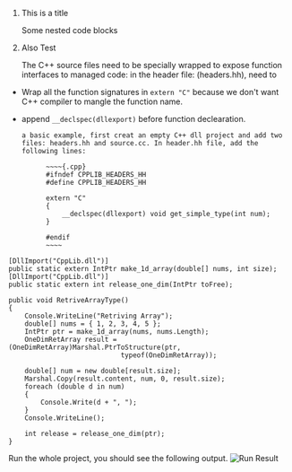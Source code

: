 
1. This is a title

      Some nested code blocks

2. Also Test

      The C++ source files need to be specially wrapped to expose function interfaces to managed code: in the header file: (headers.hh), need to
* Wrap all the function signatures in `extern "C"` because we don't want C++ compiler to mangle the function name.
* append `__declspec(dllexport)` before function declearation.

      a basic example, first creat an empty C++ dll project and add two files: headers.hh and source.cc. In header.hh file, add the following lines:

            ~~~~{.cpp}
            #ifndef CPPLIB_HEADERS_HH
            #define CPPLIB_HEADERS_HH
            
            extern "C"
            {
            	__declspec(dllexport) void get_simple_type(int num);
            }
            
            #endif
            ~~~~


~~~~{.csharp}
[DllImport("CppLib.dll")]
public static extern IntPtr make_1d_array(double[] nums, int size);
[DllImport("CppLib.dll")]
public static extern int release_one_dim(IntPtr toFree);

public void RetriveArrayType()
{
    Console.WriteLine("Retriving Array");
    double[] nums = { 1, 2, 3, 4, 5 };
    IntPtr ptr = make_1d_array(nums, nums.Length);
    OneDimRetArray result = (OneDimRetArray)Marshal.PtrToStructure(ptr,
                            typeof(OneDimRetArray));

    double[] num = new double[result.size];
    Marshal.Copy(result.content, num, 0, result.size);
    foreach (double d in num)
    {
        Console.Write(d + ", ");
    }
    Console.WriteLine();

    int release = release_one_dim(ptr);
}
~~~~

Run the whole project, you should see the following output.
![Run Result](/home/ruogu/Pictures/Capture.PNG)
